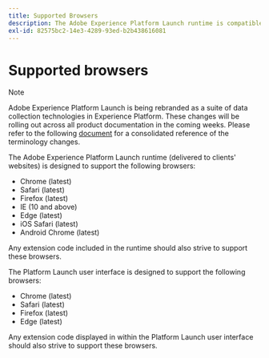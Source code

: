 ```yaml
---
title: Supported Browsers
description: The Adobe Experience Platform Launch runtime is compatible with multiple browsers.
exl-id: 82575bc2-14e3-4289-93ed-b2b438616081
---
```

# Supported browsers

>[!NOTE]
>
>Adobe Experience Platform Launch is being rebranded as a suite of data collection technologies in Experience Platform. These changes will be rolling out across all product documentation in the coming weeks. Please refer to the following [document](../launch-name-updates) for a consolidated reference of the terminology changes.

The Adobe Experience Platform Launch runtime (delivered to clients' websites) is designed to support the following browsers:

- Chrome (latest)
- Safari (latest)
- Firefox (latest)
- IE (10 and above)
- Edge (latest)
- iOS Safari (latest)
- Android Chrome (latest)

Any extension code included in the runtime should also strive to support these browsers.

The Platform Launch user interface is designed to support the following browsers:

- Chrome (latest)
- Safari (latest)
- Firefox (latest)
- Edge (latest)

Any extension code displayed in within the Platform Launch user interface should also strive to support these browsers.
